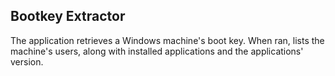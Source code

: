 ## Bootkey Extractor

The application retrieves a Windows machine's boot key. When ran, lists the machine's users, along with installed applications and the applications' version.
